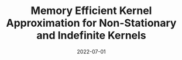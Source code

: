 ---
title: "Memory Efficient Kernel Approximation for Non-Stationary and Indefinite Kernels"
collection: publications
permalink: /publication/meka
excerpt: 'This paper originated from my bachelor thesis and is all about large scale kernel methods. We explored the memory efficient approximation of kernel matrices that lead to invalid kernels. We proposed to correct the eigenspectrum with a shift computed via the Lanczos-Iteration. This correction leads to stable downstream tasks and despite having a large approximation error, competitive scores on the tasks.
[Download paper here](https://ieeexplore.ieee.org/abstract/document/9892153)'
date: 2022-07-01
venue: '2022 International Joint Conference on Neural Networks (IJCNN)'
citation: 'S. Heilig, M. Münch and F. -M. Schleif, "Memory Efficient Kernel Approximation for Non-Stationary and Indefinite Kernels," 2022 International Joint Conference on Neural Networks (IJCNN), Padua, Italy, 2022, pp. 1-8, doi: 10.1109/IJCNN55064.2022.9892153.'
---